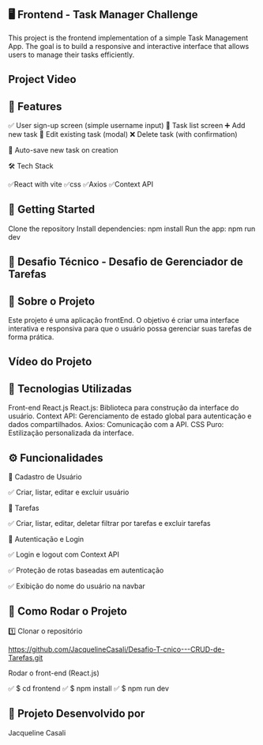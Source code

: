 ## 🖥️ Frontend - Task Manager Challenge

This project is the frontend implementation of a simple Task Management App. The goal is to build a responsive and interactive interface that allows users to manage their tasks efficiently.

## Project Video

## 📌 Features
✅ User sign-up screen (simple username input)
📄 Task list screen
➕ Add new task
📝 Edit existing task (modal)
❌ Delete task (with confirmation)

💾 Auto-save new task on creation


🛠️ Tech Stack 

✅React with vite
✅css
✅Axios 
✅Context API

## 🚀 Getting Started

Clone the repository
Install dependencies: npm install
Run the app: npm run dev

## 📌 Desafio Técnico - Desafio de Gerenciador de Tarefas

## 📝 Sobre o Projeto

Este projeto é uma aplicação frontEnd. O objetivo é criar uma interface interativa e responsiva para que o usuário possa gerenciar suas tarefas de forma prática.

## Vídeo do Projeto 




## 🚀 Tecnologias Utilizadas


Front-end React.js
React.js: Biblioteca para construção da interface do usuário.
Context API: Gerenciamento de estado global para autenticação e dados compartilhados.
Axios: Comunicação com a API.
CSS Puro: Estilização personalizada da interface.

## ⚙️ Funcionalidades

🔹 Cadastro de Usuário

✅ Criar, listar, editar e excluir usuário

🔹 Tarefas

✅ Criar, listar, editar, deletar  filtrar por tarefas e excluir tarefas


🔹 Autenticação e Login

✅ Login e logout com Context API

✅ Proteção de rotas baseadas em autenticação

✅ Exibição do nome do usuário na navbar

## 📌 Como Rodar o Projeto

1️⃣ Clonar o repositório

https://github.com/JacquelineCasali/Desafio-T-cnico---CRUD-de-Tarefas.git

Rodar o front-end (React.js)

✅ $ cd frontend
✅ $ npm install
✅ $ npm run dev



## 📝 Projeto Desenvolvido por 
Jacqueline Casali
